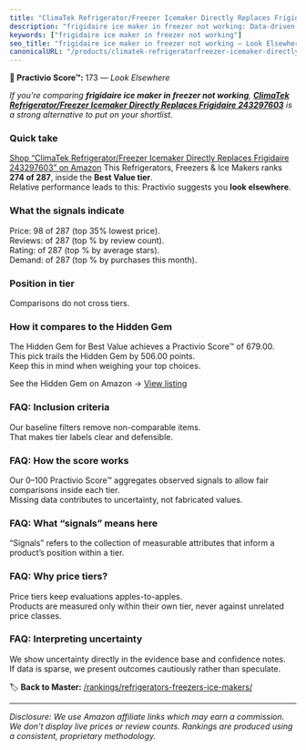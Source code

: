 ```yaml
---
title: "ClimaTek Refrigerator/Freezer Icemaker Directly Replaces Frigidaire 243297603"
description: "frigidaire ice maker in freezer not working: Data-driven ranking using the Practivio Score™. Positioned by quality, value, demand, findability, momentum."
keywords: ["frigidaire ice maker in freezer not working"]
seo_title: "frigidaire ice maker in freezer not working — Look Elsewhere (2025)"
canonicalURL: "/products/climatek-refrigeratorfreezer-icemaker-directly-replaces-frigidaire-243297603-B086KRK243/"
---
```


**🚫 Practivio Score™:** 173 — _Look Elsewhere_


*If you're comparing **frigidaire ice maker in freezer not working**, **[ClimaTek Refrigerator/Freezer Icemaker Directly Replaces Frigidaire 243297603](https://www.amazon.com/dp/B086KRK243?tag=practivio-20)** is a strong alternative to put on your shortlist.*
### Quick take
[Shop “ClimaTek Refrigerator/Freezer Icemaker Directly Replaces Frigidaire 243297603” on Amazon](https://www.amazon.com/dp/B086KRK243?tag=practivio-20)
This Refrigerators, Freezers & Ice Makers ranks **274 of 287**, inside the **Best Value tier**.  
Relative performance leads to this: Practivio suggests you **look elsewhere**.

### What the signals indicate
Price: 98 of 287 (top 35% lowest price).  
Reviews:  of 287 (top % by review count).  
Rating:  of 287 (top % by average stars).  
Demand:  of 287 (top % by purchases this month).

### Position in tier
Comparisons do not cross tiers.

### How it compares to the Hidden Gem
The Hidden Gem for Best Value achieves a Practivio Score™ of 679.00.  
This pick trails the Hidden Gem by 506.00 points.  
Keep this in mind when weighing your top choices.  

See the Hidden Gem on Amazon → [View listing](https://www.amazon.com/dp/B07Y9S7L29?tag=practivio-20)

### FAQ: Inclusion criteria
Our baseline filters remove non-comparable items.  
That makes tier labels clear and defensible.

### FAQ: How the score works
Our 0–100 Practivio Score™ aggregates observed signals to allow fair comparisons inside each tier.  
Missing data contributes to uncertainty, not fabricated values.

### FAQ: What “signals” means here
“Signals” refers to the collection of measurable attributes that inform a product’s position within a tier.

### FAQ: Why price tiers?
Price tiers keep evaluations apples-to-apples.  
Products are measured only within their own tier, never against unrelated price classes.

### FAQ: Interpreting uncertainty
We show uncertainty directly in the evidence base and confidence notes.  
If data is sparse, we present outcomes cautiously rather than speculate.


🏷️ **Back to Master:** [/rankings/refrigerators-freezers-ice-makers/](/rankings/refrigerators-freezers-ice-makers/)

---
_Disclosure: We use Amazon affiliate links which may earn a commission. We don’t display live prices or review counts. Rankings are produced using a consistent, proprietary methodology._
